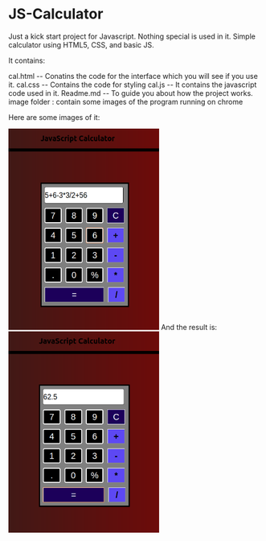 # JS-Calculator
Just a kick start project for Javascript. Nothing special is used in it. Simple calculator using HTML5, CSS, and basic JS.

It contains:

cal.html -- Conatins the code for the interface which you will see if you use it.
cal.css -- Contains the code for styling
cal.js -- It contains the javascript code used in it.
Readme.md -- To guide you about how the project works.
image folder : contain some images of the program running on chrome
 

Here are some images of it:

<img alt="Image of Calculator" height=400 width= 300 src="https://github.com/Muskan-Mangal/JS-Calculator/blob/master/images/Screenshot%20from%202019-05-15%2011-16-42.png">  
And the result is:

<img alt="Image of Calculator" height=400 width=300 src="https://github.com/Muskan-Mangal/JS-Calculator/blob/master/images/Screenshot%20from%202019-05-15%2011-16-52.png">  
